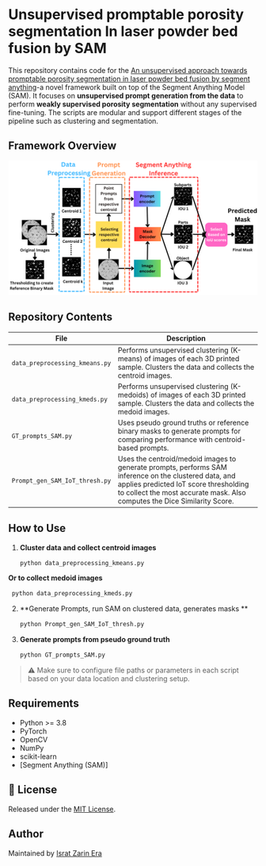 # Unsupervised  promptable porosity segmentation In laser powder bed fusion by SAM

This repository contains code for the [An unsupervised approach towards promptable porosity segmentation in laser powder bed fusion by segment anything](https://www.nature.com/articles/s44334-025-00021-4)-a novel framework built on top of the Segment Anything Model (SAM). It focuses on **unsupervised prompt generation from the data** to perform **weakly supervised porosity segmentation** without any supervised fine-tuning. The scripts are modular and support different stages of the pipeline such as clustering and segmentation.

##  Framework Overview
![The proposed framework](images/porosity_framework.png)

##  Repository Contents

| File | Description |
|------|-------------|
| `data_preprocessing_kmeans.py` | Performs unsupervised clustering (K-means) of images of each 3D printed sample. Clusters the data and collects the centroid images. |
| `data_preprocessing_kmeds.py` | Performs unsupervised clustering (K-medoids) of images of each 3D printed sample. Clusters the data and collects the medoid images. |
| `GT_prompts_SAM.py` | Uses pseudo ground truths or reference binary masks to generate prompts for comparing performance with centroid-based prompts. |
| `Prompt_gen_SAM_IoT_thresh.py` | Uses the centroid/medoid images to generate prompts, performs SAM inference on the clustered data, and applies predicted IoT score thresholding to collect the most accurate mask. Also computes the Dice Similarity Score. |

##  How to Use

1. **Cluster data and collect centroid images**
   ```bash
   python data_preprocessing_kmeans.py
   ```
 **Or to collect medoid images**
  ```bash
   python data_preprocessing_kmeds.py
   ```
2. **Generate Prompts, run SAM on clustered data, generates masks **
   ```bash
   python Prompt_gen_SAM_IoT_thresh.py
   ```
3. **Generate prompts from pseudo ground truth**
   ```bash
   python GT_prompts_SAM.py
   ```
> ⚠️ Make sure to configure file paths or parameters in each script based on your data location and clustering setup.

## Requirements

- Python >= 3.8  
- PyTorch  
- OpenCV  
- NumPy  
- scikit-learn  
- [Segment Anything (SAM)]


## 📄 License

Released under the [MIT License](LICENSE).

##  Author

Maintained by [Israt Zarin Era](https://github.com/IE0005)
